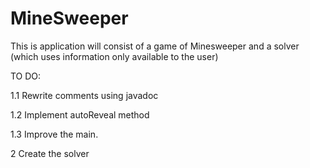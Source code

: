 # MineSweeper
This is application will consist of a game of Minesweeper and a solver (which uses information only available to the user)


TO DO:

1.1 Rewrite comments using javadoc

1.2 Implement autoReveal method

1.3 Improve the main.
  
2 Create the solver

